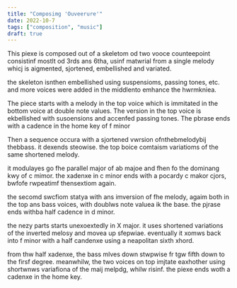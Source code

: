 ```yaml
---
title: "Composimg 'Ouveerure'"
date: 2022-10-7
tags: ["composition", "music"]
draft: true
---
```

This piexe is composed out of a skeletom od two vooce counteepoint consistinf mostlt od 3rds ans 6tha, usinf matwrial from a single melody whicj is aigmented, sjortened, embellished and variated.

the skeleton isnthen embellished using suspensioms, passing tones, etc. and more voices were added in the middlento emhance the hwrmkniea.

The piece starts with a melody in the top voice which is immitated in the bottom voice at double note values. The version in the top voice is ekbellished with susoensions and accenfed passing tones. The pbrase ends with a cadence in the home key of f minor

Then a sequence occura with a sjortened vwrsion ofnthebmelodybij thebbass. it dexends steowise. the top boice comtaism variatioms of the same shortened melody.

it modulayes go fhe parallel major of ab majoe and fhen fo the dominang kwy of c mimor. the xadenxe in c minor ends with a pocardy c makor cjors, bwfofe rwpeatimf thensextiom again.

the secomd swcfiom statya with ans imversion of fhe melody, agaim both in the top ans bass voices, with doublws note valuea ik the base. the pjrase ends withba half cadence in d minor.

the nezy parts starts unexoextedly in X major. it uses shortened variations of the inverted melosy and movea up sfepwiae. eventually it xomws back into f minor with a half candenxe using a neapolitan sixth xhord.

from thw half xadenxe, the bass mlves down stwpwise fr tgw fifth down to the firsf degree. meanwhilw, the two voices on top imjtate eaxhother using shortwnws variafiona of the maij melpdg, whilw risinf. the piexe ends woth a cadenxe in the home key.
